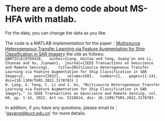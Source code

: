 # There are a demo code about MS-HFA with matlab. 
   For the data, you can change the data as you like.  
   
   The code is a MATLAB implementation for the paper：[Multisource Heterogeneous Transfer Learning via Feature Augmentation for Ship Classification in SAR Imagery](https://ieeexplore.ieee.org/abstract/document/9784428>)
the cite as follows:  \
`@ARTICLE{9784428,  
author={Lang, Haitao and Yang, Guang’an and Li, Chunnan and Xu, Jianwen},  journal={IEEE Transactions on Geoscience and Remote Sensing},   
title={Multisource Heterogeneous Transfer Learning via Feature Augmentation for Ship Classification in SAR Imagery},   
year={2022},  
volume={60},  
number={},  
pages={1-14},  
doi={10.1109/TGRS.2022.3178703}
}`
\
`H. Lang, G. Yang, C. Li and J. Xu, "Multisource Heterogeneous Transfer Learning via Feature Augmentation for Ship Classification in SAR Imagery," in IEEE Transactions on Geoscience and Remote Sensing, vol. 60, pp. 1-14, 2022, Art no. 5228814, doi: 10.1109/TGRS.2022.3178703.`


     
 In addition, if you have any questions, please email to： 'gayang@buct.edu.cn' for more details.
